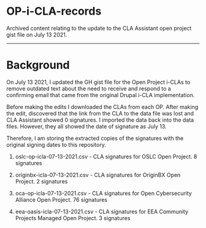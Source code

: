 # OP-i-CLA-records

Archived content relating to the update to the CLA Assistant open project gist file on July 13 2021.

---

# Background

On July 13 2021, I updated the GH gist file for the Open Project i-CLAs to remove outdated text about the need to receive and respond to a confirming email that came from the original Drupal i-CLA implementation. 

Before making the edits I downloaded the CLAs from each OP. After making the edit, discovered that the link from the CLA to the data file was lost and CLA Assistant showed 0 signatures. I imported the data back into the data files. However, they all showed the date of signature as July 13. 

Therefore, I am storing the extracted copies of the signatures with the original signing dates to this repository. 

1) oslc-op-icla-07-13-2021.csv - CLA signatures for OSLC Open Project. 8 signatures

2) originbx-icla-07-13-2021.csv - CLA signatures for OriginBX Open Project. 2 signatures

3) oca-op-icla-07-13-2021.csv - CLA signatures for Open Cybersecurity Alliance Open Project. 76 signatures

4) eea-oasis-icla-07-13-2021.csv - CLA signatures for EEA Community Projects Managed Open Project. 3 signatures
